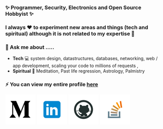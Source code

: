 ### ✨ Programmer, Security, Electronics and Open Source Hobbyist  ✨ 

### I always ❤ to experiment new areas and things (tech and spiritual) although it is not related to my expertise 👋 

###  💬 Ask me about ..... 

* **Tech** 💻 system design, datastructures, databases, networking, web / app development, scaling your code to millions of requests , 
* **Spiritual** 🙏 Meditation, Past life regression, Astrology, Palmistry

### ⚡ You can view my entire profile [here](https://devendradora.github.io)

[1.1]: https://github.com/devendradora/devendradora/blob/master/assets/medium.png (medium)
[2.1]: https://github.com/devendradora/devendradora/blob/master/assets/linkedin.png  (linkedin)
[3.1]: https://github.com/devendradora/devendradora/blob/master/assets/github.png (github)
[4.1]: https://github.com/devendradora/devendradora/blob/master/assets/stackoverflow.png (stackoverflow)


[1]: http://www.medium.com/@devendradora
[2]: https://www.linkedin.com/in/devendradora
[3]: https://www.github.com/devendradora
[4]: https://stackoverflow.com/users/4972235/devendra-dora


[![medium devendradora][1.1]][1]
[![linkedin devendradora][2.1]][2]
[![github devendradora][3.1]][3]
[![stackoverflow devendradora][4.1]][4]
